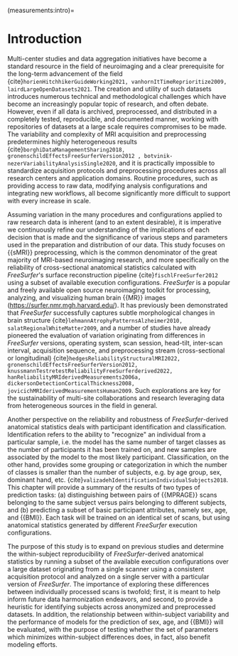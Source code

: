 (measurements:intro)=
# Introduction

Multi-center studies and data aggregation initiatives have become a standard resource in the field of neuroimaging and a clear prerequisite for the long-term advancement of the field {cite}`horienHitchhikerGuideWorking2021, vanhornItTimeReprioritize2009, lairdLargeOpenDatasets2021`. The creation and utility of such datasets introduces numerous technical and methodological challenges which have become an increasingly popular topic of research, and often debate. However, even if all data is archived, preprocessed, and distributed in a completely tested, reproducible, and documented manner, working with repositories of datasets at a large scale requires compromises to be made. The variability and complexity of MRI acquisition and preprocessing predetermines highly heterogeneous results {cite}`borghiDataManagementSharing2018, gronenschildEffectsFreeSurferVersion2012 , botvinik-nezerVariabilityAnalysisSingle2020`, and it is practically impossible to standardize acquisition protocols and preprocessing procedures across all research centers and application domains. Routine procedures, such as providing access to raw data, modifying analysis configurations and integrating new workflows, all become significantly more difficult to support with every increase in scale.

Assuming variation in the many procedures and configurations applied to raw research data is inherent (and to an extent desirable), it is imperative we continuously refine our understanding of the implications of each decision that is made and the significance of various steps and parameters used in the preparation and distribution of our data. This study focuses on {{sMRI}} preprocessing, which is the common denominator of the great majority of MRI-based neuroimaging research, and more specifically on the reliability of cross-sectional anatomical statistics calculated with *FreeSurfer*'s surface reconstruction pipeline {cite}`fischlFreeSurfer2012` using a subset of available execution configurations. *FreeSurfer* is a popular and freely available open source neuroimaging toolkit for processing, analyzing, and visualizing human brain {{MR}} images (https://surfer.nmr.mgh.harvard.edu/). It has previously been demonstrated that *FreeSurfer* successfully captures subtle morphological changes in brain structure {cite}`lehmannAtrophyPatternsAlzheimer2010, salatRegionalWhiteMatter2009`, and a number of studies have already pioneered the evaluation of variation originating from differences in *FreeSurfer* versions, operating system, scan session, head-tilt, inter-scan interval, acquisition sequence, and preprocessing stream (cross-sectional or longitudinal) {cite}`hedgesReliabilityStructuralMRI2022, gronenschildEffectsFreeSurferVersion2012, knussmannTestretestReliabilityFreeSurferderived2022, hanReliabilityMRIderivedMeasurements2006a, dickersonDetectionCorticalThickness2008, jovicichMRIderivedMeasurementsHuman2009`. Such explorations are key for the sustainability of multi-site collaborations and research leveraging data from heterogeneous sources in the field in general.

Another perspective on the reliability and robustness of *FreeSurfer*-derived anatomical statistics deals with participant identification and classification. Identification refers to the ability to "recognize" an individual from a particular sample, i.e. the model has the same number of target classes as the number of participants it has been trained on, and new samples are associated by the model to the most likely participant. Classification, on the other hand, provides some grouping or categorization in which the number of classes is smaller than the number of subjects, e.g. by age group, sex, dominant hand, etc. {cite}`valizadehIdentificationIndividualSubjects2018`. This chapter will provide a summary of the results of two types of prediction tasks: (a) distinguishing between pairs of {{MPRAGE}} scans belonging to the same subject versus pairs belonging to different subjects, and (b) predicting a subset of basic participant attributes, namely sex, age, and {{BMI}}. Each task will be trained on an identical set of scans, but using anatomical statistics generated by different *FreeSurfer* execution configurations.

The purpose of this study is to expand on previous studies and determine the within-subject reproducibility of *FreeSurfer*-derived anatomical statistics by running a subset of the available execution configurations over a large dataset originating from a single scanner using a consistent acquisition protocol and analyzed on a single server with a particular version of *FreeSurfer*. The importance of exploring these differences between individually processed scans is twofold; first, it is meant to help inform future data harmonization endeavors, and second, to provide a heuristic for identifying subjects across anonymized and preprocessed datasets. In addition, the relationship between within-subject variability and the performance of models for the prediction of sex, age, and {{BMI}} will be evaluated, with the purpose of testing whether the set of parameters which minimizes within-subject differences does, in fact, also benefit modeling efforts.